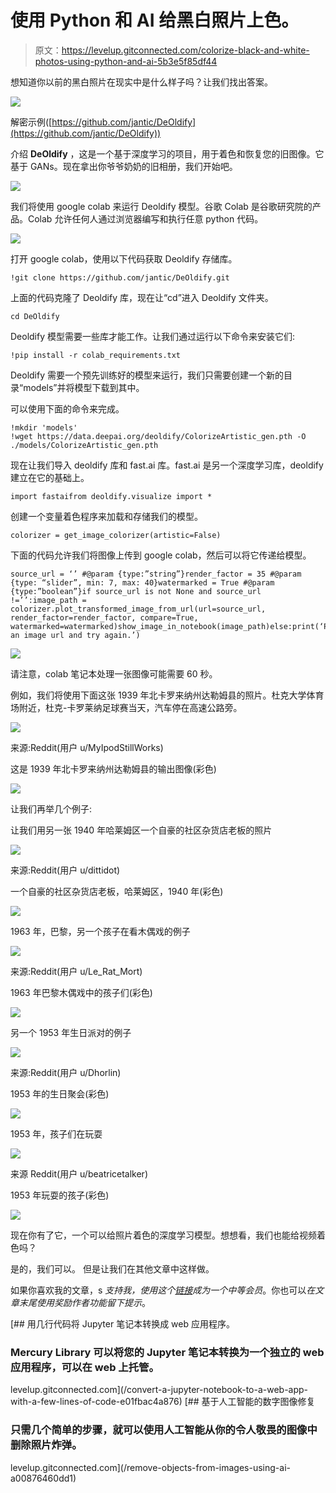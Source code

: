 # 使用 Python 和 AI 给黑白照片上色。

> 原文：<https://levelup.gitconnected.com/colorize-black-and-white-photos-using-python-and-ai-5b3e5f85df44>

想知道你以前的黑白照片在现实中是什么样子吗？让我们找出答案。

![](img/6df555a63a03913d890efabddf1b046d.png)

解密示例([https://github.com/jantic/DeOldify](https://github.com/jantic/DeOldify))

介绍 **DeOldify** ，这是一个基于深度学习的项目，用于着色和恢复您的旧图像。它基于 GANs。现在拿出你爷爷奶奶的旧相册，我们开始吧。

![](img/8f5eaaa91fded2d9b80d74f82c58e3b5.png)

我们将使用 google colab 来运行 Deoldify 模型。谷歌 Colab 是谷歌研究院的产品。Colab 允许任何人通过浏览器编写和执行任意 python 代码。

![](img/b697c17f493a09b71c67ebd076c46db8.png)

打开 google colab，使用以下代码获取 Deoldify 存储库。

```
!git clone https://github.com/jantic/DeOldify.git
```

上面的代码克隆了 Deoldify 库，现在让“cd”进入 Deoldify 文件夹。

```
cd DeOldify
```

Deoldify 模型需要一些库才能工作。让我们通过运行以下命令来安装它们:

```
!pip install -r colab_requirements.txt
```

Deoldify 需要一个预先训练好的模型来运行，我们只需要创建一个新的目录“models”并将模型下载到其中。

可以使用下面的命令来完成。

```
!mkdir 'models'
!wget https://data.deepai.org/deoldify/ColorizeArtistic_gen.pth -O ./models/ColorizeArtistic_gen.pth 
```

现在让我们导入 deoldify 库和 fast.ai 库。fast.ai 是另一个深度学习库，deoldify 建立在它的基础上。

```
import fastaifrom deoldify.visualize import *
```

创建一个变量着色程序来加载和存储我们的模型。

```
colorizer = get_image_colorizer(artistic=False)
```

下面的代码允许我们将图像上传到 google colab，然后可以将它传递给模型。

```
source_url = ‘’ #@param {type:”string”}render_factor = 35 #@param {type: “slider”, min: 7, max: 40}watermarked = True #@param {type:”boolean”}if source_url is not None and source_url !=’’:image_path = colorizer.plot_transformed_image_from_url(url=source_url, render_factor=render_factor, compare=True, watermarked=watermarked)show_image_in_notebook(image_path)else:print(‘Provide an image url and try again.’)
```

![](img/b697c17f493a09b71c67ebd076c46db8.png)

请注意，colab 笔记本处理一张图像可能需要 60 秒。

例如，我们将使用下面这张 1939 年北卡罗来纳州达勒姆县的照片。杜克大学体育场附近，杜克-卡罗莱纳足球赛当天，汽车停在高速公路旁。

![](img/65fbc4aabed82d152b53e562699a2e52.png)

来源:Reddit(用户 u/MyIpodStillWorks)

这是 1939 年北卡罗来纳州达勒姆县的输出图像(彩色)

![](img/e8fe0c9fdbf24dae8d65391061b82537.png)

让我们再举几个例子:

让我们用另一张 1940 年哈莱姆区一个自豪的社区杂货店老板的照片

![](img/bf84dce95efd49f039e1fc2fecc39a94.png)

来源:Reddit(用户 u/dittidot)

一个自豪的社区杂货店老板，哈莱姆区，1940 年(彩色)

![](img/0ff6e1e0928982cacf4c482a186faff7.png)

1963 年，巴黎，另一个孩子在看木偶戏的例子

![](img/f1588d8ad1315dab53837bc90eeeeb36.png)

来源:Reddit(用户 u/Le_Rat_Mort)

1963 年巴黎木偶戏中的孩子们(彩色)

![](img/7f0d14d3d62b0682d981dbff3cf4a7fd.png)

另一个 1953 年生日派对的例子

![](img/7b09616dbef5ee0247f9ca85bd6f579d.png)

来源:Reddit(用户 u/Dhorlin)

1953 年的生日聚会(彩色)

![](img/87c58bebe04cb569b23cbdef07bfed95.png)

1953 年，孩子们在玩耍

![](img/0051070da813d6f9722e197d1b284ba9.png)

来源 Reddit(用户 u/beatricetalker)

1953 年玩耍的孩子(彩色)

![](img/51884fbce1a184f0269368acfe87efcc.png)

现在你有了它，一个可以给照片着色的深度学习模型。想想看，我们也能给视频着色吗？

是的，我们可以。
但是让我们在其他文章中这样做。

如果你喜欢我的文章，s *支持我，使用这个[链接](https://medium.com/@arjungullbadhar/membership)成为一个中等会员*。你也可以*在文章末尾使用奖励作者功能留下提示*。

[](/convert-a-jupyter-notebook-to-a-web-app-with-a-few-lines-of-code-e01fbac4a876) [## 用几行代码将 Jupyter 笔记本转换成 web 应用程序。

### Mercury Library 可以将您的 Jupyter 笔记本转换为一个独立的 web 应用程序，可以在 web 上托管。

levelup.gitconnected.com](/convert-a-jupyter-notebook-to-a-web-app-with-a-few-lines-of-code-e01fbac4a876) [](/remove-objects-from-images-using-ai-a00876460dd1) [## 基于人工智能的数字图像修复

### 只需几个简单的步骤，就可以使用人工智能从你的令人敬畏的图像中删除照片炸弹。

levelup.gitconnected.com](/remove-objects-from-images-using-ai-a00876460dd1)